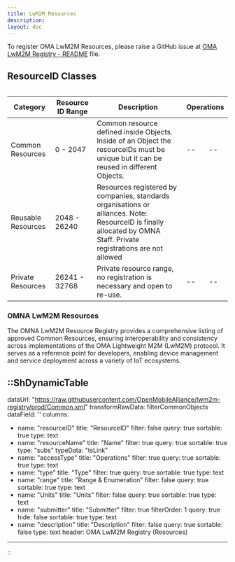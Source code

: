 ```yaml
---
title: LwM2M Resources 
description:
layout: doc
---
```

To register OMA LwM2M Resources, please raise a GitHub issue at <a href="https://github.com/OpenMobileAlliance/lwm2m-registry/blob/prod/README.md" target="_blank">OMA LwM2M Registry - README</a> file.

 ## ResourceID Classes

<table class="">
  <table>
    <thead>
      <tr>
        <th>Category</th>
        <th>Resource ID Range</th>
        <th>Description</th>
        <th colspan="2">Operations</th>
      </tr>
    </thead>
  <tbody>
      <tr>
          <td>Common Resources</td>
          <td>0 - 2047</td>
          <td>Common resource defined inside  Objects. Inside of an Object the resourceIDs must be unique but it can be reused in different Objects.</td>
          <td>--</td>
          <td>--</td>
      </tr>
      <tr>
          <td>Reusable Resources</td>
          <td>2048 - 26240</td>
          <td>Resources registered by companies, standards organisations or alliances. Note: ResourceID is finally allocated by OMNA Staff.
              Private registrations are not allowed<br></td>
          <td><a href="/lwm2m/resources/registry/resources#omna-lwm2m-resources" alt="View LwM2M Resources" target="_blank"><icon name="i-carbon:view-filled" alt="View"></a></td>
          <td><a href="https://github.com/OpenMobileAlliance/lwm2m-registry/blob/prod/README.md" alt=" Register LwM2M Resources" target="_blank"><icon name="i-icon-park:write" alt="Register"></a></td>
      </tr>
      <tr>
          <td>Private Resources</td>
          <td>26241 - 32768</td>
          <td>Private resource range, no registration is necessary and open to re-use.</td>
          <td>--</td>
          <td>--</td>
      </tr>
    </tbody>
  </table>

### OMNA LwM2M Resources
The OMNA LwM2M Resource Registry provides a comprehensive listing of approved Common Resources, ensuring interoperability and consistency across implementations of the OMA Lightweight M2M (LwM2M) protocol. It serves as a reference point for developers, enabling device management and service deployment across a variety of IoT ecosystems.

::ShDynamicTable
---
dataUrl: "https://raw.githubusercontent.com/OpenMobileAlliance/lwm2m-registry/prod/Common.xml"
transformRawData: filterCommonObjects
dataField: ''
columns:
  - name: "resourceID"
    title: "ResourceID"
    filter: false
    query: true
    sortable: true
    type: text
  - name: "resourceName"
    title: "Name"
    filter: true
    query: true
    sortable: true
    type: "subs"
    typeData: "tsLink"
  - name: "accessType"
    title: "Operations"
    filter: true
    query: true
    sortable: true
    type: text
  - name: "type"
    title: "Type"
    filter: true
    query: true
    sortable: true
    type: text
  - name: "range"
    title: "Range & Enumeration"
    filter: false
    query: true
    sortable: true
    type: text
  - name: "Units"
    title: "Units"
    filter: false
    query: true
    sortable: true
    type: text
  - name: "submitter"
    title: "Submitter"
    filter: true
    filterOrder: 1
    query: true
    hide: false
    sortable: true
    type: text
  - name: "description"
    title: "Description"
    filter: false
    query: true
    sortable: false
    type: text
header: OMA LwM2M Registry (Resources)
---
::
